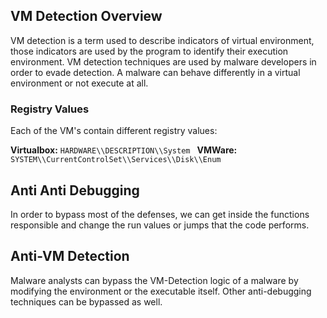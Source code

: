## VM Detection Overview

VM detection is a term used to describe indicators of virtual environment, those indicators are used by the program to identify their execution environment. VM detection techniques are used by malware developers in order to evade detection. A malware can behave differently in a virtual environment or not execute at all.

### Registry Values

Each of the VM's contain different registry values:

**Virtualbox:** `HARDWARE\\DESCRIPTION\\System
`
**VMWare:** `SYSTEM\\CurrentControlSet\\Services\\Disk\\Enum`

## Anti Anti Debugging

In order to bypass most of the defenses, we can get inside the functions responsible and change the run values or jumps that the code performs.

## Anti-VM Detection

Malware analysts can bypass the VM-Detection logic of a malware by modifying the environment or the executable itself. Other anti-debugging techniques can be bypassed as well.

